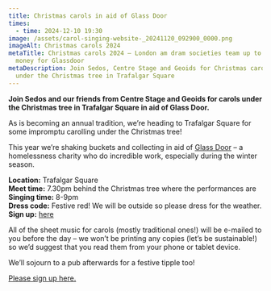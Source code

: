 ```yaml
---
title: Christmas carols in aid of Glass Door
times:
  - time: 2024-12-10 19:30
image: /assets/carol-singing-website-_20241120_092900_0000.png
imageAlt: Christmas carols 2024
metaTitle: Christmas carols 2024 – London am dram societies team up to raise
  money for Glassdoor
metaDescription: Join Sedos, Centre Stage and Geoids for Christmas carols 2024,
  under the Christmas tree in Trafalgar Square
---
```

**Join Sedos and our friends from Centre Stage and Geoids for carols under the Christmas tree in Trafalgar Square in aid of Glass Door.**

As is becoming an annual tradition, we’re heading to Trafalgar Square for some impromptu carolling under the Christmas tree! 

This year we’re shaking buckets and collecting in aid of [Glass Door](https://www.glassdoor.org.uk) – a homelessness charity who do incredible work, especially during the winter season.

**Location:** Trafalgar Square\
**Meet time:** 7.30pm behind the Christmas tree where the performances are\
**Singing time:** 8-9pm\
**Dress code:** Festive red! We will be outside so please dress for the weather.\
**Sign up:** [here](https://docs.google.com/forms/d/1cfQY_puwIT8FTo3UHDS_MFNrLnO9Ogi-D5VfKb5cgi4/viewform?edit_requested=true&pli=1)

All of the sheet music for carols (mostly traditional ones!) will be e-mailed to you before the day – we won’t be printing any copies (let’s be sustainable!) so we’d suggest that you read them from your phone or tablet device.

We’ll sojourn to a pub afterwards for a festive tipple too! 

[Please sign up here.](https://docs.google.com/forms/d/1cfQY_puwIT8FTo3UHDS_MFNrLnO9Ogi-D5VfKb5cgi4/viewform?edit_requested=true&pli=1)